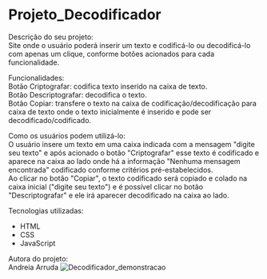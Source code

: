 # Projeto_Decodificador
Descrição do seu projeto:<br>
Site onde o usuário poderá inserir um texto e codificá-lo ou decodificá-lo com apenas um clique, conforme botões acionados para cada funcionalidade.<br>

Funcionalidades:<br>
Botão Criptografar: codifica texto inserido na caixa de texto.<br>
Botão Descriptografar: decodifica o texto.<br>
Botão Copiar: transfere o texto na caixa de codificação/decodificação para caixa de texto onde o texto inicialmente é inserido e pode ser decodificado/codificado.<br>

Como os usuários podem utilizá-lo:<br>
O usuário insere um texto em uma caixa indicada com a mensagem "digite seu texto" e após acionado o botão "Criptografar" esse texto é codificado e aparece na caixa ao lado onde há a informação "Nenhuma mensagem encontrada" codificado conforme critérios pré-estabelecidos.<br>
Ao clicar no botão "Copiar", o texto codificado será copiado e colado na caixa inicial ("digite seu texto") e é possível clicar no botão "Descriptografar" e ele irá aparecer decodificado na caixa ao lado.<br>

Tecnologias utilizadas:<br>
* HTML<br>
* CSS<br>
* JavaScript<br>

Autora do projeto:<br>
Andreia Arruda
![Decodificador_demonstracao](https://github.com/user-attachments/assets/4641213f-bb88-47f1-9898-87e90c180913)

